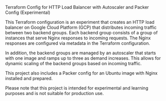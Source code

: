 Terraform Config for HTTP Load Balancer with Autoscaler and Packer Config (Experimental)

This Terraform configuration is an experiment that creates an HTTP load balancer on Google Cloud Platform (GCP) that distributes incoming traffic between two backend groups. Each backend group consists of a group of instances that serve Nginx responses to incoming requests. The Nginx responses are configured via metadata in the Terraform configuration.

In addition, the backend groups are managed by an autoscaler that starts with one image and ramps up to three as demand increases. This allows for dynamic scaling of the backend groups based on incoming traffic.

This project also includes a Packer config for an Ubuntu image with Nginx installed and prepared. 

Please note that this project is intended for experimental and learning purposes and is not suitable for production use.
